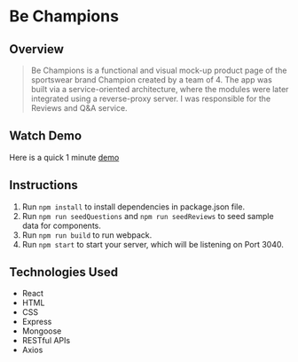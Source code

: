 # Be Champions

## Overview

> Be Champions is a functional and visual mock-up product page of the sportswear brand Champion created by a team of 4. The app was built via a service-oriented architecture, where the modules were later integrated using a reverse-proxy server. I was responsible for the Reviews and Q&A service.

## Watch Demo

Here is a quick 1 minute [demo](https://youtu.be/aRSpZoCis28)

## Instructions

1. Run `npm install` to install dependencies in package.json file.
2. Run `npm run seedQuestions` and `npm run seedReviews` to seed sample data for components.
3. Run `npm run build` to run webpack.
4. Run `npm start` to start your server, which will be listening on Port 3040.

## Technologies Used

- React
- HTML
- CSS
- Express
- Mongoose
- RESTful APIs
- Axios



